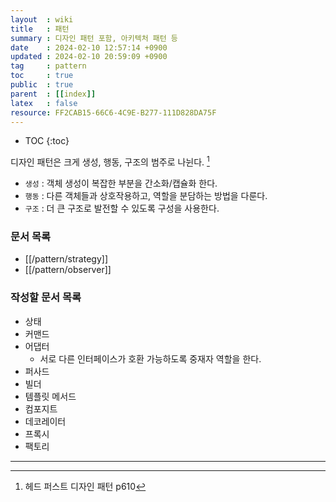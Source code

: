 ```yaml
---
layout  : wiki
title   : 패턴
summary : 디자인 패턴 포함, 아키텍처 패턴 등 
date    : 2024-02-10 12:57:14 +0900
updated : 2024-02-10 20:59:09 +0900
tag     : pattern 
toc     : true
public  : true
parent  : [[index]]
latex   : false
resource: FF2CAB15-66C6-4C9E-B277-111D828DA75F
---
```

* TOC
{:toc}

디자인 패턴은 크게 생성, 행동, 구조의 범주로 나뉜다. [^1]

- `생성` : 객체 생성이 복잡한 부분을 간소화/캡슐화 한다.
- `행동` : 다른 객체들과 상호작용하고, 역할을 분담하는 방법을 다룬다.
- `구조` : 더 큰 구조로 발전할 수 있도록 구성을 사용한다.

### 문서 목록

- [[/pattern/strategy]]
- [[/pattern/observer]]

### 작성할 문서 목록

- 상태
- 커맨드
- 어댑터
	- 서로 다른 인터페이스가 호환 가능하도록 중재자 역할을 한다.
- 퍼사드
- 빌더
- 템플릿 메서드
- 컴포지트
- 데코레이터
- 프록시
- 팩토리

---
[^1]: 헤드 퍼스트 디자인 패턴 p610
